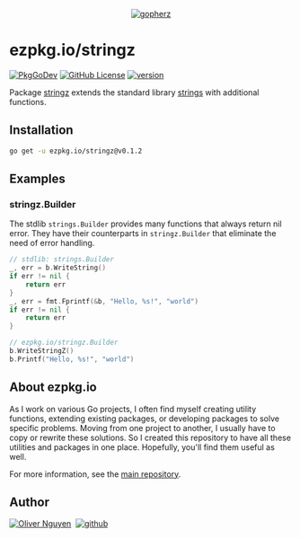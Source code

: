 <div align="center">

[![gopherz](https://ezpkg.io/_/gopherz.svg)](https://ezpkg.io)

</div>

# ezpkg.io/stringz

[![PkgGoDev](https://pkg.go.dev/badge/ezpkg.io/stringz)](https://pkg.go.dev/ezpkg.io/stringz)
[![GitHub License](https://img.shields.io/github/license/ezpkg/stringz)](https://github.com/ezpkg/stringz/tree/main/LICENSE)
[![version](https://img.shields.io/github/v/tag/ezpkg/stringz?label=version)](https://pkg.go.dev/ezpkg.io/stringz?tab=versions)

Package [stringz](https://pkg.go.dev/ezpkg.io/stringz) extends the standard library [strings](https://pkg.go.dev/strings) with additional functions.

## Installation

```sh
go get -u ezpkg.io/stringz@v0.1.2
```

## Examples

### stringz.Builder

The stdlib `strings.Builder` provides many functions that always return nil error. They have their counterparts in `stringz.Builder` that eliminate the need of error handling.

```go
// stdlib: strings.Builder
_, err = b.WriteString()
if err != nil {
    return err
}
_, err = fmt.Fprintf(&b, "Hello, %s!", "world")
if err != nil {
    return err
}

// ezpkg.io/stringz.Builder
b.WriteStringZ()
b.Printf("Hello, %s!", "world")
```

## About ezpkg.io

As I work on various Go projects, I often find myself creating utility functions, extending existing packages, or developing packages to solve specific problems. Moving from one project to another, I usually have to copy or rewrite these solutions. So I created this repository to have all these utilities and packages in one place. Hopefully, you'll find them useful as well.

For more information, see the [main repository](https://github.com/ezpkg/ezpkg).

## Author

[![Oliver Nguyen](https://olivernguyen.io/_/badge.svg)](https://olivernguyen.io)&nbsp;&nbsp;[![github](https://img.shields.io/badge/GitHub-100000?style=for-the-badge&logo=github&logoColor=white)](https://github.com/iOliverNguyen)
